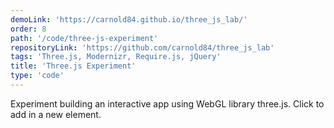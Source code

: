 ```yaml
---
demoLink: 'https://carnold84.github.io/three_js_lab/'
order: 8
path: '/code/three-js-experiment'
repositoryLink: 'https://github.com/carnold84/three_js_lab'
tags: 'Three.js, Modernizr, Require.js, jQuery'
title: 'Three.js Experiment'
type: 'code'
---
```


Experiment building an interactive app using WebGL library three.js. Click to add in a new element.
